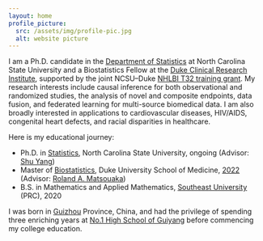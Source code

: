```yaml
---
layout: home
profile_picture:
  src: /assets/img/profile-pic.jpg 
  alt: website picture
---
```


<p>
I am a Ph.D. candidate in the <a href="https://statistics.sciences.ncsu.edu/" target="_blank">Department of Statistics</a> at North Carolina State University and a Biostatistics Fellow at the <a href="https://dcri.org/" target="_blank">Duke Clinical Research Institute</a>, supported by the joint NCSU–Duke <a href="https://statistics.sciences.ncsu.edu/graduate/support/nhlbi/" target="_blank">NHLBI T32 training grant</a>. My research interests include causal inference for both observational and randomized studies, the analysis of novel and composite endpoints, data fusion, and federated learning for multi-source biomedical data. I am also broadly interested in applications to cardiovascular diseases, HIV/AIDS, congenital heart defects, and racial disparities in healthcare.
</p>	

Here is my educational journey: 
<ul>	
<li> Ph.D. in <a href="https://statistics.sciences.ncsu.edu/" target="_blank">Statistics</a>, North Carolina State University, ongoing (Advisor: <a href="https://shuyang.wordpress.ncsu.edu/" target="_blank">Shu Yang</a>)
</li>
<li> Master of <a href="https://biostat.duke.edu/" target="_blank">Biostatistics</a>, Duke University School of Medicine, <a href="https://biostat.duke.edu/news/master-biostatistics-class-2022-celebrate-commencement" target="_blank">2022</a> (Advisor: <a href="https://sites.duke.edu/matsouaka/" target="_blank">Roland A. Matsouaka</a>)
</li>
<li> B.S. in Mathematics and Applied Mathematics, <a href="https://www.seu.edu.cn/" target="_blank">Southeast University</a> (PRC), 2020
</li>
</ul>	

<p> 
I was born in <a href="http://www.eguizhou.gov.cn/" target="_blank">Guizhou</a> Province, China, and had the privilege of spending three enriching years at <a href="https://www.gyyz.com.cn/" target="_blank">No.1 High School of Guiyang</a> before commencing my college education.
</p>
